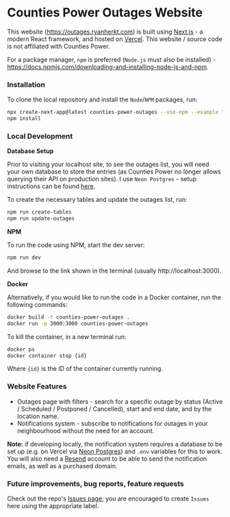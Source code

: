# Counties Power Outages Website

This website (https://outages.ryanherkt.com) is built using [Next.js](https://nextjs.org/) - a modern React framework, and hosted on [Vercel](https://vercel.com/). This website / source code is not affiliated with Counties Power.

For a package manager, `npm` is preferred (`Node.js` must also be installed) - https://docs.npmjs.com/downloading-and-installing-node-js-and-npm.

### Installation

To clone the local repository and install the `Node`/`NPM` packages, run:

```bash
npx create-next-app@latest counties-power-outages --use-npm --example "https://github.com/ryanherkt3/counties-power-outages/tree/main"
npm install
```

### Local Development

**Database Setup**

Prior to visiting your localhost site, to see the outages list, you will need your own database to store the entries (as Counties Power no longer allows querying their API on production sites). I use `Neon Postgres` - setup instructions can be found [here](https://neon.tech/docs/get-started-with-neon/connect-neon).

To create the necessary tables and update the outages list, run:
```bash
npm run create-tables
npm run update-outages
```

**NPM**

To run the code using NPM, start the dev server:
```bash
npm run dev
```

And browse to the link shown in the terminal (usually http://localhost:3000).

**Docker**

Alternatively, if you would like to run the code in a Docker container, run the following commands:

```bash
docker build -t counties-power-outages .
docker run -p 3000:3000 counties-power-outages
```

To kill the container, in a new terminal run:
```bash
docker ps
docker container stop {id}
```
Where `{id}` is the ID of the container currently running.

### Website Features

* Outages page with filters - search for a specific outage by status (Active / Scheduled / Postponed / Cancelled), start and end date, and by the location name.
* Notifications system - subscribe to notifications for outages in your neighbourhood without the need for an account.

**Note:** if developing locally, the notification system requires a database to be set up (e.g. on Vercel via [Neon Postgres](https://neon.tech/)) and `.env` variables for this to work. You will also need a [Resend](https://resend.com/) account to be able to send the notification emails, as well as a purchased domain.

### Future improvements, bug reports, feature requests

Check out the repo's [Issues page](https://github.com/ryanherkt3/counties-power-outages/issues); you are encouraged to create `Issues` here using the appropriate label.